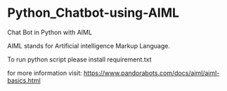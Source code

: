 # Python_Chatbot-using-AIML

Chat Bot in Python with AIML

AIML stands for Artificial intelligence Markup Language. 

To run python script please install requirement.txt

for more information visit:  https://www.pandorabots.com/docs/aiml/aiml-basics.html



